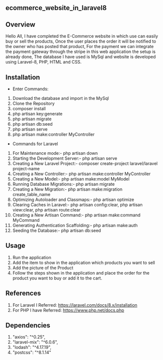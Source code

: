 ## ecommerce_website_in_laravel8

## Overview
Hello All,
I have completed the E-Commerce website in which use can easily buy or sell the products, Once the user places the order it will be notified to the owner who has posted that product, For the payment we can integrate the payment gateway through the stripe in this web application the setup is already done, The database I have used is MySql and website is developed using Laravel-8, PHP, HTML and CSS.

## Installation
- Enter Commands: 
1. Download the database and import in the MySql
2. Clone the Repository
3. composer install
4. php artisan key:generate
5. php artisan migrate
6. php artisan db:seed
7. php artisan serve
8. php artisan make:controller MyController

- Commands for Laravel
1. For Maintenance mode:- php artisan down
2. Starting the Development Server:- php artisan serve
3. Creating a New Laravel Project:- composer create-project laravel/laravel project-name
4. Creating a New Controller:- php artisan make:controller MyController
5. Creating a New Model:- php artisan make:model MyModel
6. Running Database Migrations:- php artisan migrate
7. Creating a New Migration:- php artisan make:migration create_table_name
8. Optimizing Autoloader and Classmaps:- php artisan optimize
9. Clearing Caches in Laravel:- php artisan config:clear, php artisan view:clear, php artisan route:clear
10. Creating a New Artisan Command:- php artisan make:command MyCommand
11. Generating Authentication Scaffolding:- php artisan make:auth
12. Seeding the Database:- php artisan db:seed

## Usage
1. Run the application
2. Add the item to show in the application which products you want to sell
3. Add the picture of the Product
4. Follow the steps shown in the application and place the order for the product you want to buy or add it to the cart.

## References
1. For Laravel I Referred: https://laravel.com/docs/8.x/installation 
2. For PHP I have Referred: https://www.php.net/docs.php

## Dependencies
1. "axios": "^0.25",
2. "laravel-mix": "^6.0.6",
3. "lodash": "^4.17.19",
4. "postcss": "^8.1.14"
